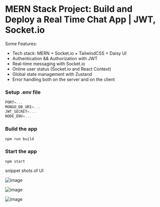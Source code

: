 # MERN Stack Project: Build and Deploy a Real Time Chat App | JWT, Socket.io

Some Features:

-    Tech stack: MERN + Socket.io + TailwindCSS + Daisy UI
-    Authentication && Authorization with JWT
-    Real-time messaging with Socket.io
-    Online user status (Socket.io and React Context)
-    Global state management with Zustand
-    Error handling both on the server and on the client

### Setup .env file

```js
PORT=...
MONGO_DB_URI=...
JWT_SECRET=...
NODE_ENV=...
```

### Build the app

```shell
npm run build
```

### Start the app

```shell
npm start
```


snippet shots of UI

![image](https://github.com/user-attachments/assets/6c74d213-981e-454e-b7e2-98d799500d23)

![image](https://github.com/user-attachments/assets/f5cf1e7e-3e5a-49c0-bdce-167503ce75d7)

![image](https://github.com/user-attachments/assets/12aeee48-39d0-45ac-b2d4-abf5a31eaf06)




